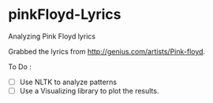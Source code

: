 # pinkFloyd-Lyrics
Analyzing Pink Floyd lyrics

Grabbed the lyrics from http://genius.com/artists/Pink-floyd.

To Do : 
<br/>
- [ ] Use NLTK to analyze patterns
- [ ] Use a Visualizing library to plot the results.
